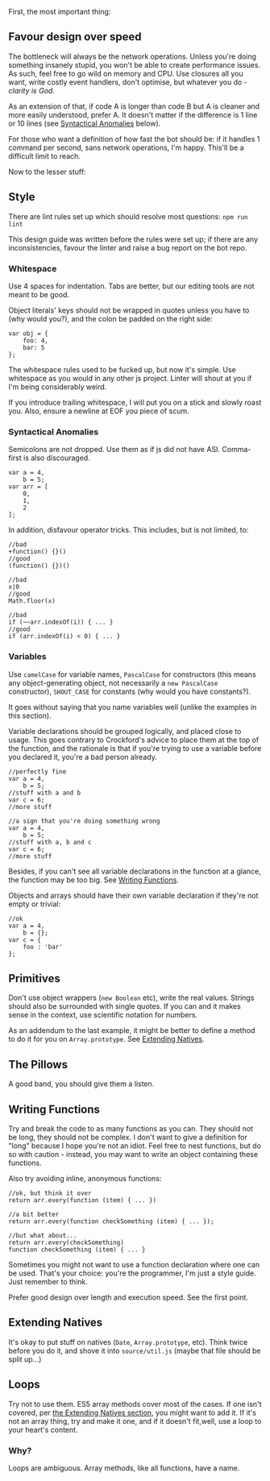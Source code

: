 First, the most important thing:

## Favour design over speed ##

The bottleneck will always be the network operations. Unless you're doing something insanely stupid, you won't be able to create performance issues. As such, feel free to go wild on memory and CPU. Use closures all you want, write costly event handlers, don't optimise, but whatever you do - *clarity is God*.

As an extension of that, if code A is longer than code B but A is cleaner and more easily understood, prefer A. It doesn't matter if the difference is 1 line or 10 lines (see [Syntactical Anomalies](#syntactical-anomalies) below).

For those who want a definition of how fast the bot should be: if it handles 1 command per second, sans network operations, I'm happy. This'll be a difficult limit to reach.

Now to the lesser stuff:

## Style ##

There are lint rules set up which should resolve most questions: `npm run lint`

This design guide was written before the rules were set up; if there are any inconsistencies, favour the linter and raise a bug report on the bot repo.

### Whitespace ###

Use 4 spaces for indentation. Tabs are better, but our editing tools are not meant to be good.

Object literals' keys should not be wrapped in quotes unless you have to (why would you?), and the colon be padded on the right side:

    var obj = {
        foo: 4,
        bar: 5
    };

The whitespace rules used to be fucked up, but now it's simple. Use whitespace as you would in any other js project. Linter will shout at you if I'm being considerably weird.

If you introduce trailing whitespace, I will put you on a stick and slowly roast you. Also, ensure a newline at EOF you piece of scum.

### Syntactical Anomalies ###

Semicolons are not dropped. Use them as if js did not have ASI. Comma-first is also discouraged.

    var a = 4,
        b = 5;
    var arr = [
        0,
        1,
        2
    ];

In addition, disfavour operator tricks. This includes, but is not limited, to:

    //bad
    +function() {}()
    //good
    (function() {})()

    //bad
    x|0
    //good
    Math.floor(x)

    //bad
    if (~~arr.indexOf(i)) { ... }
    //good
    if (arr.indexOf(i) < 0) { ... }

### Variables ###

Use `camelCase` for variable names, `PascalCase` for constructors (this means any object-generating object, not necessarily a `new PascalCase` constructor), `SHOUT_CASE` for constants (why would you have constants?).

It goes without saying that you name variables well (unlike the examples in this section).

Variable declarations should be grouped logically, and placed close to usage. This goes contrary to Crockford's advice to place them at the top of the function, and the rationale is that if you're trying to use a variable before you declared it, you're a bad person already.

    //perfectly fine
    var a = 4,
        b = 5;
    //stuff with a and b
    var c = 6;
    //more stuff

    //a sign that you're doing something wrong
    var a = 4,
        b = 5;
    //stuff with a, b and c
    var c = 6;
    //more stuff

Besides, if you can't see all variable declarations in the function at a glance, the function may be too big. See [Writing Functions](#writing-functions).

Objects and arrays should have their own variable declaration if they're not empty or trivial:

    //ok
    var a = 4,
        b = {};
    var c = {
        foo : 'bar'
    };

## Primitives ##

Don't use object wrappers (`new Boolean` etc), write the real values. Strings should also be surrounded with single quotes. If you can and it makes sense in the context, use scientific notation for numbers.

As an addendum to the last example, it might be better to define a method to do it for you on `Array.prototype`. See [Extending Natives](#extending_natives).

## The Pillows ##

A good band, you should give them a listen.

## Writing Functions ##

Try and break the code to as many functions as you can. They should not be long, they should not be complex. I don't want to give a definition for "long" because I hope you're not an idiot. Feel free to nest functions, but do so with caution - instead, you may want to write an object containing these functions.

Also try avoiding inline, anonymous functions:

    //ok, but think it over
    return arr.every(function (item) { ... })

    //a bit better
    return arr.every(function checkSomething (item) { ... });

    //but what about...
    return arr.every(checkSomething)
    function checkSomething (item) { ... }

Sometimes you might not want to use a function declaration where one can be used. That's your choice: you're the programmer, I'm just a style guide. Just remember to think.

Prefer good design over length and execution speed. See the first point.

## Extending Natives ##

It's okay to put stuff on natives (`Date`, `Array.prototype`, etc). Think twice before you do it, and shove it into `source/util.js` (maybe that file should be split up...)

## Loops ##

Try not to use them. ES5 array methods cover most of the cases. If one isn't covered, per [the Extending Natives section](#extending-natives), you might want to add it. If it's not an array thing, try and make it one, and if it doesn't fit,well, use a loop to your heart's content.

### Why? ###

Loops are ambiguous. Array methods, like all functions, have a name.
